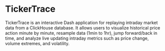 # TickerTrace
TickerTrace is an interactive Dash application for replaying intraday market data from a ClickHouse database. It allows users to visualize historical price action minute by minute, resample data (1min to 1hr), jump forward/back in time, and analyze live updating intraday metrics such as price change, volume extremes, and volatility.

